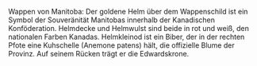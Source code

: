 Wappen von Manitoba: Der goldene Helm über dem Wappenschild ist ein Symbol der Souveränität Manitobas innerhalb der Kanadischen Konföderation. Helmdecke und Helmwulst sind beide in rot und weiß, den nationalen Farben Kanadas. Helmkleinod ist ein Biber, der in der rechten Pfote eine Kuhschelle (Anemone patens) hält, die offizielle Blume der Provinz. Auf seinem Rücken trägt er die Edwardskrone.
